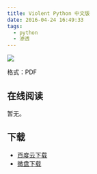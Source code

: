 ```yaml
---
title: Violent Python 中文版
date: 2016-04-24 16:49:33
tags:
  - python
  - 渗透
---
```


![](http://ww4.sinaimg.cn/large/841aea59jw1f37w5z0dmlj20im0qagme.jpg)

格式：PDF

<!--more-->

## 在线阅读 ##

暂无。

## 下载 ##

+ [百度云下载](http://pan.baidu.com/s/1NCi8A)
+ [微盘下载](http://vdisk.weibo.com/s/aADaW4YRji4B_)
